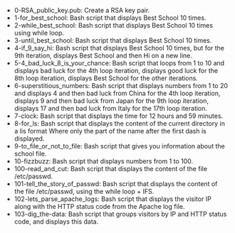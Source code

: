 * 0-RSA_public_key.pub: Create a RSA key pair.
* 1-for_best_school: Bash script that displays Best School 10 times.
* 2-while_best_school: Bash script that displays Best School 10 times using while loop.
* 3-until_best_school: Bash script that displays Best School 10 times.
* 4-if_9_say_hi: Bash script that displays Best School 10 times, but for the 9th iteration, displays Best School and then Hi on a new line.
* 5-4_bad_luck_8_is_your_chance: Bash script that loops from 1 to 10 and displays bad luck for the 4th loop iteration, displays good luck for the 8th loop iteration, displays Best School for the other iterations.
* 6-superstitious_numbers: Bash script that displays numbers from 1 to 20 and displays 4 and then bad luck from China for the 4th loop iteration, displays 9 and then bad luck from Japan for the 9th loop iteration, displays 17 and then bad luck from Italy for the 17th loop iteration.
* 7-clock: Bash script that displays the time for 12 hours and 59 minutes.
* 8-for_ls: Bash script that displays the content of the current directory in a lis format Where only the part of the name after the first dash is displayed.
* 9-to_file_or_not_to_file: Bash script that gives you information about the school file.
* 10-fizzbuzz: Bash script that displays numbers from 1 to 100.
* 100-read_and_cut: Bash script that displays the content of the file /etc/passwd.
* 101-tell_the_story_of_passwd: Bash script that displays the content of the file /etc/passwd, using the while loop + IFS.
* 102-lets_parse_apache_logs: Bash script that displays the visitor IP along with the HTTP status code from the Apache log file.
* 103-dig_the-data: Bash script that groups visitors by IP and HTTP status code, and displays this data.
